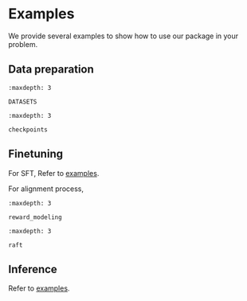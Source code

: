 # Examples

We provide several examples to show how to use our package in your problem.

## Data preparation

```{toctree}
:maxdepth: 3

DATASETS
```

```{toctree}
:maxdepth: 3

checkpoints
```

## Finetuning

For SFT, Refer to [examples](https://github.com/OptimalScale/LMFlow/blob/main/examples).


For alignment process, 

```{toctree}
:maxdepth: 3

reward_modeling
```


```{toctree}
:maxdepth: 3

raft
```

## Inference

Refer to [examples](https://github.com/OptimalScale/LMFlow/blob/main/examples).



